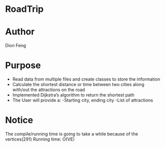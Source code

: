 # RoadTrip
# Author
  Dion Feng
# Purpose
 - Read data from multiple files and create classes to store the information
 - Calculate the shortest distance or time between two cities along with/out the attractions on the road
 - Implemented Dijkstra’s algorithm to return the shortest path
  - The User will provide a:
    -Starting city, ending city
    -List of attractions
# Notice
  The compile/running time is going to take a while
  because of the vertices(291)
  Running time: O(VE)
